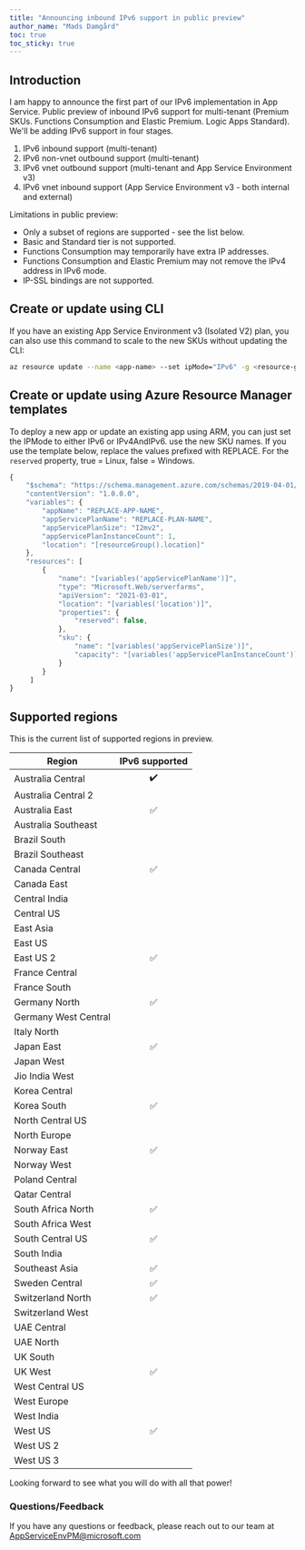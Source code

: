 ```yaml
---
title: "Announcing inbound IPv6 support in public preview"
author_name: "Mads Damgård"
toc: true
toc_sticky: true
---
```


## Introduction

I am happy to announce the first part of our IPv6 implementation in App Service. Public preview of inbound IPv6 support for multi-tenant (Premium SKUs. Functions Consumption and Elastic Premium. Logic Apps Standard). We'll be adding IPv6 support in four stages.

1. IPv6 inbound support (multi-tenant)
1. IPv6 non-vnet outbound support (multi-tenant)
1. IPv6 vnet outbound support (multi-tenant and App Service Environment v3)
1. IPv6 vnet inbound support (App Service Environment v3 - both internal and external)

Limitations in public preview:

* Only a subset of regions are supported - see the list below.
* Basic and Standard tier is not supported.
* Functions Consumption may temporarily have extra IP addresses.
* Functions Consumption and Elastic Premium may not remove the IPv4 address in IPv6 mode.
* IP-SSL bindings are not supported.



## Create or update using CLI

If you have an existing App Service Environment v3 (Isolated V2) plan, you can also use this command to scale to the new SKUs without updating the CLI:

```bash
az resource update --name <app-name> --set ipMode="IPv6" -g <resource-group-name> --resource-type "Microsoft.Web/sites"
```

## Create or update using Azure Resource Manager templates

To deploy a new app or update an existing app using ARM, you can just set the IPMode to either IPv6 or IPv4AndIPv6. use the new SKU names. If you use the template below, replace the values prefixed with REPLACE. For the `reserved` property, true = Linux, false = Windows.

```javascript
{
    "$schema": "https://schema.management.azure.com/schemas/2019-04-01/deploymentTemplate.json#",
    "contentVersion": "1.0.0.0",
    "variables": {
        "appName": "REPLACE-APP-NAME",
        "appServicePlanName": "REPLACE-PLAN-NAME",
        "appServicePlanSize": "I2mv2",
        "appServicePlanInstanceCount": 1,
        "location": "[resourceGroup().location]"
    },
    "resources": [
        {
            "name": "[variables('appServicePlanName')]",
            "type": "Microsoft.Web/serverfarms",
            "apiVersion": "2021-03-01",
            "location": "[variables('location')]",
            "properties": {
                "reserved": false,
            },
            "sku": {
                "name": "[variables('appServicePlanSize')]",
                "capacity": "[variables('appServicePlanInstanceCount')]"
            }
        }
     ]
}
```

## Supported regions

This is the current list of supported regions in preview.

| Region               | IPv6 supported        |
| -------------------- | :-------------------: |
| Australia Central    | :heavy_check_mark:    |
| Australia Central 2  |                            |
| Australia East       | ✅                           |
| Australia Southeast  |                            |
| Brazil South         |                            |
| Brazil Southeast     |                            |
| Canada Central       | ✅                           |
| Canada East          |                            |
| Central India        |                            |
| Central US           |                            |
| East Asia            |                            |
| East US              |                        |
| East US 2            | ✅                           |
| France Central       |                            |
| France South         |                            |
| Germany North        | ✅                           |
| Germany West Central |                            |
| Italy North          |                            |
| Japan East           | ✅                           |
| Japan West           |                            |
| Jio India West       |                              |
| Korea Central        |                            |
| Korea South          | ✅                           |
| North Central US     |                            |
| North Europe         |                            |
| Norway East          | ✅                           |
| Norway West          |                            |
| Poland Central       |                            |
| Qatar Central        |                            |
| South Africa North   | ✅                           |
| South Africa West    |                            |
| South Central US     | ✅                          |
| South India          |                            |
| Southeast Asia       | ✅                           |
| Sweden Central       | ✅                           |
| Switzerland North    | ✅                           |
| Switzerland West     |                            |
| UAE Central          |                            |
| UAE North            |                            |
| UK South             |                            |
| UK West              | ✅                           |
| West Central US      |                            |
| West Europe          |                            |
| West India           |                           |
| West US              | ✅                           |
| West US 2            |                            |
| West US 3            |                            |

Looking forward to see what you will do with all that power!

### Questions/Feedback

If you have any questions or feedback, please reach out to our team at [AppServiceEnvPM@microsoft.com](mailto:appserviceenvpm@microsoft.com)
